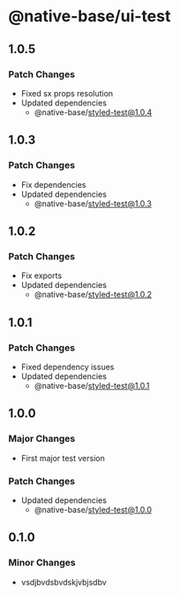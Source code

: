 # @native-base/ui-test

## 1.0.5

### Patch Changes

- Fixed sx props resolution
- Updated dependencies
  - @native-base/styled-test@1.0.4

## 1.0.3

### Patch Changes

- Fix dependencies
- Updated dependencies
  - @native-base/styled-test@1.0.3

## 1.0.2

### Patch Changes

- Fix exports
- Updated dependencies
  - @native-base/styled-test@1.0.2

## 1.0.1

### Patch Changes

- Fixed dependency issues
- Updated dependencies
  - @native-base/styled-test@1.0.1

## 1.0.0

### Major Changes

- First major test version

### Patch Changes

- Updated dependencies
  - @native-base/styled-test@1.0.0

## 0.1.0

### Minor Changes

- vsdjbvdsbvdskjvbjsdbv
